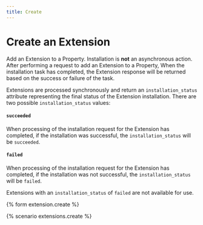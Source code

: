 ```yaml
---
title: Create
---
```


# Create an Extension

Add an Extension to a Property. Installation is **not** an
asynchronous action. After performing a request to add an Extension to a
Property, When the installation task has
completed, the Extension response will be returned based on the success or
failure of the task.

Extensions are processed synchronously and return an `installation_status`
attribute representing the final status of the Extension installation.
There are two possible `installation_status` values:

#### `succeeded`

When processing of the installation request for the Extension has completed,
if the installation was successful, the `installation_status` will be `succeeded`.

#### `failed`

When processing of the installation request for the Extension has completed,
if the installation was not successful, the `installation_status` will
be `failed`.

Extensions with an `installation_status` of `failed` are not available
for use.


{% form extension.create %}

{% scenario extensions.create %}

